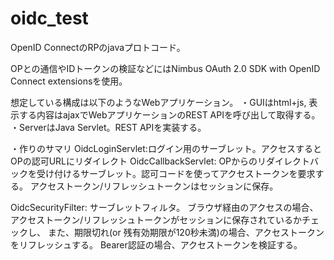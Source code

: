 # oidc_test
OpenID ConnectのRPのjavaプロトコード。

OPとの通信やIDトークンの検証などにはNimbus OAuth 2.0 SDK with OpenID Connect extensionsを使用。

想定している構成は以下のようなWebアプリケーション。
・GUIはhtml+js, 表示する内容はajaxでWebアプリケーションのREST APIを呼び出して取得する。
・ServerはJava Servlet。REST APIを実装する。


・作りのサマリ
OidcLoginServlet:ログイン用のサーブレット。アクセスするとOPの認可URLにリダイレクト
OidcCallbackServlet:
OPからのリダイレクトバックを受け付けるサーブレット。認可コードを使ってアクセストークンを要求する。
アクセストークン/リフレッシュトークンはセッションに保存。

OidcSecurityFilter:
サーブレットフィルタ。
ブラウザ経由のアクセスの場合、アクセストークン/リフレッシュトークンがセッションに保存されているかチェックし、
また、期限切れ(or 残有効期限が120秒未満)の場合、アクセストークンをリフレッシュする。
Bearer認証の場合、アクセストークンを検証する。
